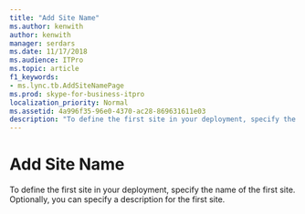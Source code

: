 ```yaml
---
title: "Add Site Name"
ms.author: kenwith
author: kenwith
manager: serdars
ms.date: 11/17/2018
ms.audience: ITPro
ms.topic: article
f1_keywords:
- ms.lync.tb.AddSiteNamePage
ms.prod: skype-for-business-itpro
localization_priority: Normal
ms.assetid: 4a996f35-96e0-4370-ac28-869631611e03
description: "To define the first site in your deployment, specify the name of the first site. Optionally, you can specify a description for the first site."
---
```


# Add Site Name
 
To define the first site in your deployment, specify the name of the first site. Optionally, you can specify a description for the first site.
  

